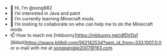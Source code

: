 - 👋 Hi, I’m @song682
- 👀 I’m interested in Java and paint
- 🌱 I’m currently learning Minecraft mods.
- 💞️ I’m looking to collaborate on who can help me to do the Minecraft mods
- 📫 How to reach me [Inkbunny]https://inkbunny.net/dfDVDsf [Bilibili]https://space.bilibili.com/562142534?spm_id_from=333.1007.0.0 or e-mail with me at
songpengjie2007@163.com




<!---
song682/song682 is a ✨ special ✨ repository because its `README.md` (this file) appears on your GitHub profile.
You can click the Preview link to take a look at your changes.
--->
